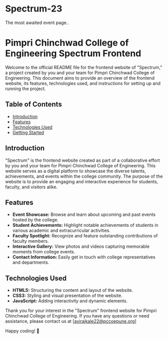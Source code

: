 # Spectrum-23
The most awaited event page..
# Pimpri Chinchwad College of Engineering Spectrum Frontend

Welcome to the official README file for the frontend website of "Spectrum," a project created by you and your team for Pimpri Chinchwad College of Engineering. This document aims to provide an overview of the frontend website, its features, technologies used, and instructions for setting up and running the project.

## Table of Contents

- [Introduction](#introduction)
- [Features](#features)
- [Technologies Used](#technologies-used)
- [Getting Started](#getting-started)


## Introduction

"Spectrum" is the frontend website created as part of a collaborative effort by you and your team for Pimpri Chinchwad College of Engineering. This website serves as a digital platform to showcase the diverse talents, achievements, and events within the college community. The purpose of the website is to provide an engaging and interactive experience for students, faculty, and visitors alike.

## Features

- **Event Showcase:** Browse and learn about upcoming and past events hosted by the college.
- **Student Achievements:** Highlight notable achievements of students in various academic and extracurricular activities.
- **Faculty Spotlight:** Recognize and feature outstanding contributions of faculty members.
- **Interactive Gallery:** View photos and videos capturing memorable moments from college events.
- **Contact Information:** Easily get in touch with college representatives and departments.

## Technologies Used

- **HTML5:** Structuring the content and layout of the website.
- **CSS3:** Styling and visual presentation of the website.
- **JavaScript:** Adding interactivity and dynamic elements.


Thank you for your interest in the "Spectrum" frontend website for Pimpri Chinchwad College of Engineering. If you have any questions or need assistance, please contact us at [avirajkale22@pccoepune.org]

Happy coding! 🚀